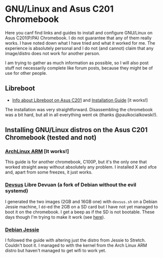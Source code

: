 # GNU/Linux and Asus C201 Chromebook
Here you canf find links and guides to install and configure GNU/Linux on Asus C201(P/PA) Chromebook. I do not guarantee that any of them really works. I have noted down what I have tried and what it worked for me. The experience is absolutely personal and I do not (and cannot) claim that any image/distro does not work for another person.

I am trying to gather as much information as possible, so I will also post stuff not necessarily complete like forum posts, because they might be of use for other people.

## Libreboot
* [Info about Libreboot on Asus C201](https://libreboot.org/docs/hardware/c201.html) and [Installation Guide](https://libreboot.org/docs/install/c201.html) [it works!]

The installation was very straightforward. Disassembling the chromebook was a bit hard, but all in all everything went ok (thanks @paulkocialkowski!).

## Installing GNU/Linux distros on the Asus C201 Chromebook (tested and not)

### [ArchLinux ARM](https://archlinuxarm.org/platforms/armv7/rockchip/asus-chromebook-flip-c100p) [It works!]
This guide is for another chromebook, C100P, but it's the only one that worked straight away without absolutely any problem. I installed X and xfce and, apart from some freezes, it just works.

### [Devsus](https://github.com/dimkr/devsus) Libre Devuan (a fork of Debian without the evil systemd)
I generated the two images (2GB and 16GB one) with `devsus.sh` on a Debian Jessie machine, I `dd`-ed the 2GB on a SD card but I have not yet managed to boot it on the chromebook. I get a beep as if the SD is not bootable. These days though I'm trying to make it work (see [here](https://github.com/dimkr/devsus/issues/3)).

### [Debian Jessie](https://wiki.debian.org/InstallingDebianOn/Asus/C201)
I followed the guide with altering just the distro from Jessie to Stretch. Couldn't boot it. I managed to with the kernel from the Arch Linux ARM distro but haven't managed to get wifi to work yet.
